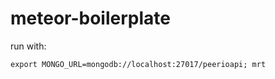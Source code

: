 # meteor-boilerplate

run with:
````
export MONGO_URL=mongodb://localhost:27017/peerioapi; mrt
````
